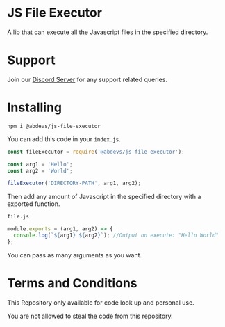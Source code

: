 # JS File Executor

A lib that can execute all the Javascript files in the specified directory.

# Support

Join our [Discord Server](http://discord.abdevs.org) for any support related queries.

# Installing

`npm i @abdevs/js-file-executor`

You can add this code in your `index.js`.

```js
const fileExecutor = require('@abdevs/js-file-executor');

const arg1 = 'Hello';
const arg2 = 'World';

fileExecutor('DIRECTORY-PATH', arg1, arg2);
```

Then add any amount of Javascript in the specified directory with a exported function.

`file.js`

```js
module.exports = (arg1, arg2) => {
  console.log(`${arg1} ${arg2}`); //Output on execute: "Hello World"
};
```

You can pass as many arguments as you want.

# Terms and Conditions

This Repository only available for code look up and personal use.

You are not allowed to steal the code from this repository.
